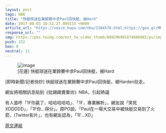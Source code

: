 ```yaml
---
layout: post
tags: NBA
title: "快艇球迷在業餘賽中求Paul回快艇，被Hard"
date: 2017-08-03 10:51:27.099133 +0800
article_url: "https://voice.hupu.com/nba/2184578.html;https://goo.gl/MMjr8j"
response_url: ""
img: https://pbs.twimg.com/ext_tw_video_thumb/889296901874606085/pu/img/P66CYKchFAk-qwL_.jpg
push: 152
boo: 0
neutral: 12
---
```


<figure>
<img src="https://pbs.twimg.com/ext_tw_video_thumb/889296901874606085/pu/img/P66CYKchFAk-qwL_.jpg" alt="image">
<figcaption>
[花邊] 快艇球迷在業餘賽中求Paul回快艇，被Hard
</figcaption>
</figure>



[即時新聞/記者快抄] 快艇球迷在業餘賽中求Paul回快艇，被Harden拉走。

網友將相關訊息貼到《批踢踢實業坊》NBA，引起熱議

有人直呼「1F你贏了，哈哈哈哈哈」、「1F，專業解析」，網友說「笑死XDDDDD」，「1F你...得分」。原PO說，「Paul在一場大交易中被快艇交易到了火箭，(Twitter影片」，也有網友認為，「1F...XD」

<a href = "https://www.ptt.cc/bbs/NBA/M.1500862844.A.003.html">原文連結</a>

